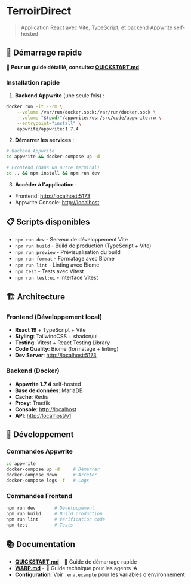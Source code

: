 # TerroirDirect

> Application React avec Vite, TypeScript, et backend Appwrite self-hosted

## 🚀 Démarrage rapide

**📖 Pour un guide détaillé, consultez [QUICKSTART.md](./QUICKSTART.md)**

### Installation rapide

1. **Backend Appwrite** (une seule fois) :

```bash
docker run -it --rm \
    --volume /var/run/docker.sock:/var/run/docker.sock \
    --volume "$(pwd)"/appwrite:/usr/src/code/appwrite:rw \
    --entrypoint="install" \
    appwrite/appwrite:1.7.4
```

2. **Démarrer les services** :

```bash
# Backend Appwrite
cd appwrite && docker-compose up -d

# Frontend (dans un autre terminal)
cd .. && npm install && npm run dev
```

3. **Accéder à l'application** :

- Frontend: <http://localhost:5173>
- Appwrite Console: <http://localhost>

## 📋 Scripts disponibles

- `npm run dev` - Serveur de développement Vite
- `npm run build` - Build de production (TypeScript + Vite)
- `npm run preview` - Prévisualisation du build
- `npm run format` - Formatage avec Biome
- `npm run lint` - Linting avec Biome
- `npm test` - Tests avec Vitest
- `npm run test:ui` - Interface Vitest

## 🏗️ Architecture

### Frontend (Développement local)

- **React 19** + TypeScript + Vite
- **Styling**: TailwindCSS + shadcn/ui
- **Testing**: Vitest + React Testing Library
- **Code Quality**: Biome (formatage + linting)
- **Dev Server**: <http://localhost:5173>

### Backend (Docker)

- **Appwrite 1.7.4** self-hosted
- **Base de données**: MariaDB
- **Cache**: Redis
- **Proxy**: Traefik
- **Console**: <http://localhost>
- **API**: <http://localhost/v1>

## 🔧 Développement

### Commandes Appwrite

```bash
cd appwrite
docker-compose up -d     # Démarrer
docker-compose down      # Arrêter
docker-compose logs -f   # Logs
```

### Commandes Frontend

```bash
npm run dev       # Développement
npm run build     # Build production
npm run lint      # Vérification code
npm test          # Tests
```

## 📚 Documentation

- **[QUICKSTART.md](./QUICKSTART.md)** - 🚀 Guide de démarrage rapide
- **[WARP.md](./WARP.md)** - 🤖 Guide technique pour les agents IA
- **Configuration**: Voir `.env.example` pour les variables d'environnement

